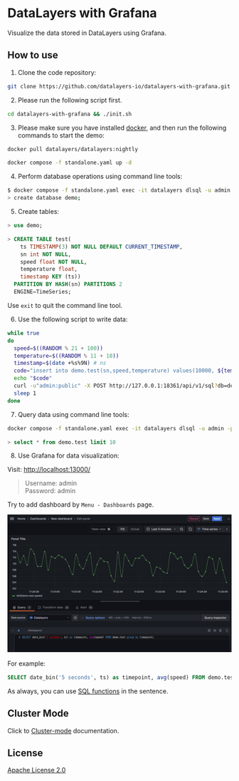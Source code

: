 # DataLayers with Grafana
Visualize the data stored in DataLayers using Grafana.

## How to use

1. Clone the code repository:

  ```bash
  git clone https://github.com/datalayers-io/datalayers-with-grafana.git
  ```
  
2. Please run the following script first.

``` bash
cd datalayers-with-grafana && ./init.sh
```

3. Please make sure you have installed [docker](https://www.docker.com/), and then run the following commands to start the demo:

``` bash
docker pull datalayers/datalayers:nightly
```

``` bash
docker compose -f standalone.yaml up -d
```

4. Perform database operations using command line tools:

```bash
$ docker compose -f standalone.yaml exec -it datalayers dlsql -u admin -p public
> create database demo;
```

5. Create tables:

```sql
> use demo;
```

```sql
> CREATE TABLE test(
    ts TIMESTAMP(3) NOT NULL DEFAULT CURRENT_TIMESTAMP,
    sn int NOT NULL,
    speed float NOT NULL,
    temperature float,
    timestamp KEY (ts))
  PARTITION BY HASH(sn) PARTITIONS 2
  ENGINE=TimeSeries;
```
Use `exit` to quit the command line tool.

6. Use the following script to write data:

```bash
while true
do
  speed=$((RANDOM % 21 + 100))
  temperature=$((RANDOM % 11 + 10))
  timestamp=$(date +%s%9N) # ns
  code="insert into demo.test(sn,speed,temperature) values(10000, ${temperature}, ${speed})"
  echo "$code"
  curl -u"admin:public" -X POST http://127.0.0.1:18361/api/v1/sql?db=demo -H 'Content-Type: application/binary' -d "$code" -s -o /dev/null
  sleep 1
done
```

7. Query data using command line tools:

```bash
docker compose -f standalone.yaml exec -it datalayers dlsql -u admin -p public
```

```sql
> select * from demo.test limit 10
```

8. Use Grafana for data visualization:

Visit: [http://localhost:13000/](http://localhost:13000/)

> Username: admin <br> Password: admin


Try to add dashboard by `Menu - Dashboards` page.

![add dashboard](./static/images/dashboard.jpg)

For example:

```sql
SELECT date_bin('5 seconds', ts) as timepoint, avg(speed) FROM demo.test group by timepoint;
```
As always, you can use [SQL functions](https://docs.datalayers.cn/datalayers/latest/sql-reference/sql-functions.html) in the sentence.

## Cluster Mode
Click to [Cluster-mode](./README_CLUSTER.md) documentation.

## License

[Apache License 2.0](./LICENSE)

